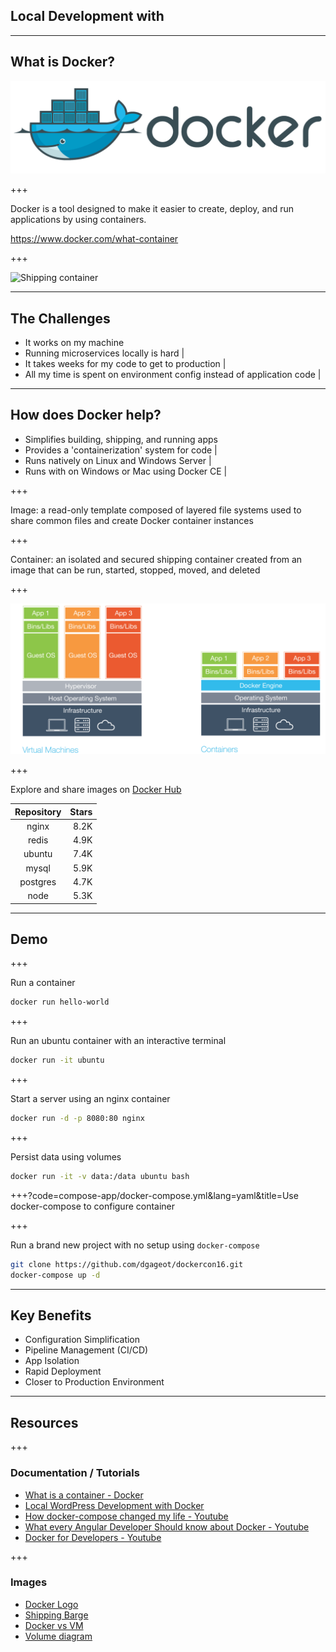 ## Local Development with



---

## What is Docker?

![Docker Logo](images/Docker-Logo.png)

+++

Docker is a tool designed to make it easier to create, deploy, and run applications by using containers.

https://www.docker.com/what-container

+++

![Shipping container](images/Shipping-Barge.png)

---

## The Challenges

- It works on my machine 
- Running microservices locally is hard |
- It takes weeks for my code to get to production |
- All my time is spent on environment config instead of application code |

---

## How does Docker help?

- Simplifies building, shipping, and running apps
- Provides a 'containerization' system for code |
- Runs natively on Linux and Windows Server |
- Runs with on Windows or Mac using Docker CE |

+++

Image: a read-only template composed of layered file systems used to share common files and create Docker container instances

+++

Container: an isolated and secured shipping container created from an image that can be run, started, stopped, moved, and deleted

+++

![Container vs VM](images/Docker-vs-VM.png)

+++

Explore and share images on [Docker Hub](https://hub.docker.com/explore/)


| Repository | Stars |
| :--------: | ----: |
| nginx      | 8.2K  |
| redis      | 4.9K  |
| ubuntu     | 7.4K  |
| mysql      | 5.9K  |
| postgres   | 4.7K  |
| node       | 5.3K  |

---

## Demo

+++

Run a container

```bash
docker run hello-world
```

+++

Run an ubuntu container with an interactive terminal 

```bash
docker run -it ubuntu
```

+++

Start a server using an nginx container

```bash
docker run -d -p 8080:80 nginx
```

+++

Persist data using volumes

```bash
docker run -it -v data:/data ubuntu bash
```

+++?code=compose-app/docker-compose.yml&lang=yaml&title=Use docker-compose to configure container

+++

Run a brand new project with no setup using `docker-compose`

```bash
git clone https://github.com/dgageot/dockercon16.git
docker-compose up -d
```

---

## Key Benefits

- Configuration Simplification
- Pipeline Management (CI/CD)
- App Isolation
- Rapid Deployment
- Closer to Production Environment

---

## Resources

+++

### Documentation / Tutorials

- [What is a container - Docker](https://www.docker.com/what-container)
- [Local WordPress Development with Docker](https://gitpitch.com/lewebsimple/docker-wordpress?grs=github&t=white#/)
- [How docker-compose changed my life - Youtube](https://www.youtube.com/watch?v=ADFSk7IbfAI)
- [What every Angular Developer Should know about Docker - Youtube](https://www.youtube.com/watch?v=socWfhPJptE)
- [Docker for Developers - Youtube](https://www.youtube.com/watch?v=SK0sqfVn7ls)

+++

### Images

- [Docker Logo](http://1000logos.net/wp-content/uploads/2017/07/Docker-Logo.png)
- [Shipping Barge](https://theloadstar.co.uk/wp-content/uploads/%C2%A9-Roza-_l_20426071.jpg)
- [Docker vs VM](https://medium.com/@edmondsonl/the-evolution-of-virtualization-to-containers-from-a-lamp-developer-s-perspective-a85a251e8ca1)
- [Volume diagram](https://docs.docker.com/storage/images/types-of-mounts-volume.png)
